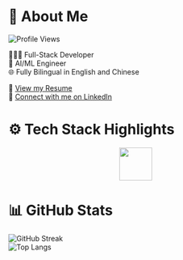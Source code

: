 # 👋 About Me 
![Profile Views](https://komarev.com/ghpvc/?username=RoyH11&color=blue) 

👨🏻‍💻 Full-Stack Developer\
🤖 AI/ML Engineer\
🌐 Fully Bilingual in English and Chinese

📄 [View my Resume](https://royh11.github.io/assets/resume/Roy_Huang_Resume.pdf
) \
🔗 [Connect with me on LinkedIn](https://www.linkedin.com/in/royhuang11/)

# ⚙️ Tech Stack Highlights
<p align="center">
  <img src="https://skillicons.dev/icons?i=js,python,java,cpp,react,flask,postgres,pytorch,docker,linux,git" height="65">
</p>

# 📊 GitHub Stats
![GitHub Streak](https://nirzak-streak-stats.vercel.app/?user=royh11&theme=vision-friendly-dark) <br>
![Top Langs](https://github-readme-stats.vercel.app/api/top-langs/?username=royh11&theme=vision-friendly-dark&layout=compact&hide=Jupyter,css,html,scss%20Notebook&cache_bust=1)

